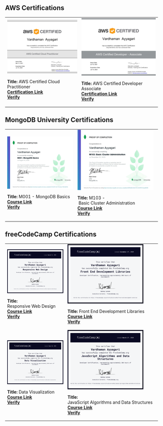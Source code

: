 ## AWS Certifications

| | | 
|:--------------------------|:--------------------------|
|<img width="250" alt="cert" src="https://raw.githubusercontent.com/Vardhu2706/all_certifications/master/certs/AWS_Certified_Cloud_Practitioner_Certificate.jpg"> <p>**Title:** AWS Certified Cloud Practitioner<br />**[Certification Link](https://aws.amazon.com/certification/certified-cloud-practitioner/)**<br />**[Verify](https://www.credly.com/badges/1a91c008-a8c6-4c13-be1e-358a1e0556c8/public_url)**</p> |  <img width="250" alt="screen shot 2017-08-07 at 12 18 15 pm" src="https://raw.githubusercontent.com/Vardhu2706/all_certifications/master/certs/AWS_Certified_Developer_Associate_Certificate.jpg"> <p>**Title:** AWS Certified Developer Associate<br />**[Certification Link](https://aws.amazon.com/certification/certified-developer-associate/)**<br />**[Verify](https://www.credly.com/badges/5bbf487d-ae50-4944-9a85-7512b7dff5ae/public_url)**</p> |
  

## MongoDB University Certifications 

| | | 
|:--------------------------|:--------------------------|
|<img width="250" alt="cert" src="https://raw.githubusercontent.com/Vardhu2706/all_certifications/master/certs/M001.jpg"> <p>**Title:** M001 - MongoDB Basics<br />**[Course Link](https://university.mongodb.com/courses/M001/about)**<br />**[Verify](https://university.mongodb.com/course_completion/6146c4f5-1bd7-47ca-baec-70dfc4fa935c)**</p> | <img width="250"  alt="screen shot 2017-08-07 at 12 18 15 pm" src="https://raw.githubusercontent.com/Vardhu2706/all_certifications/master/certs/M103.jpg"> <p>**Title:** M103 - Basic Cluster Administration<br />**[Course Link](https://university.mongodb.com/courses/M103/about)**<br />**[Verify](https://university.mongodb.com/course_completion/d208dd3a-8ce8-401d-b278-812acad529f4)**</p> |


## freeCodeCamp Certifications

| | |
|:--------------------------|:--------------------------|
|<img width="250"  alt="cert" src="https://raw.githubusercontent.com/Vardhu2706/all_certifications/master/certs/FCC_RWD.png"> <p>**Title:** Responsive Web Design<br />**[Course Link](https://www.freecodecamp.org/learn/responsive-web-design/)**<br />**[Verify](https://www.freecodecamp.org/certification/vardhu/responsive-web-design)**</p> | <img width="250" alt="cert" src="https://raw.githubusercontent.com/Vardhu2706/all_certifications/master/certs/FCC_FED.png"> <p>**Title:** Front End Development Libraries<br />**[Course Link](https://www.freecodecamp.org/learn/front-end-development-libraries/)**<br />**[Verify](https://www.freecodecamp.org/certification/vardhu/front-end-development-libraries)**</p> |
|<img width="250" alt="cert" src="https://raw.githubusercontent.com/Vardhu2706/all_certifications/master/certs/FCC_DV.png"> <p>**Title:** Data Visualization<br />**[Course Link](https://www.freecodecamp.org/learn/data-visualization/)**<br />**[Verify](https://www.freecodecamp.org/certification/vardhu/data-visualization)**</p> |<img width="250"  alt="cert" src="https://raw.githubusercontent.com/Vardhu2706/all_certifications/master/certs/FCC_JS_DSA.png"> <p>**Title:** JavaScript Algorithms and Data Structures<br />**[Course Link](https://www.freecodecamp.org/learn/javascript-algorithms-and-data-structures/)**<br />**[Verify](https://www.freecodecamp.org/certification/vardhu/javascript-algorithms-and-data-structures)**</p> | 

